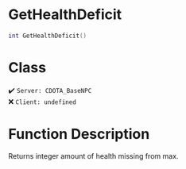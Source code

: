 # GetHealthDeficit
```lua
int GetHealthDeficit()
```
# Class
✔️ `Server: CDOTA_BaseNPC`  
❌ `Client: undefined`  

# Function Description
Returns integer amount of health missing from max.
